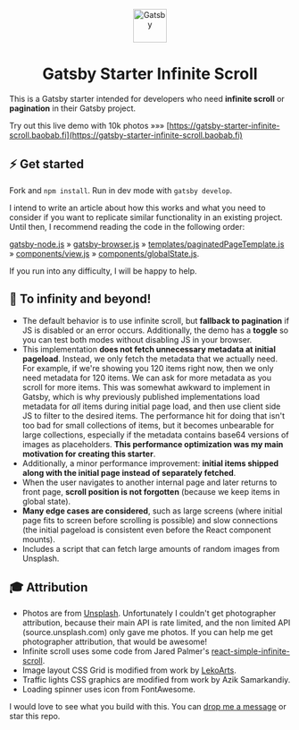 <p align="center">
  <a href="https://www.gatsbyjs.org">
    <img alt="Gatsby" src="https://www.gatsbyjs.org/monogram.svg" width="60" />
  </a>
</p>
<h1 align="center">
  Gatsby Starter Infinite Scroll
</h1>

This is a Gatsby starter intended for developers who need **infinite scroll** or **pagination** in their Gatsby project. 

Try out this live demo with 10k photos »»» [https://gatsby-starter-infinite-scroll.baobab.fi](https://gatsby-starter-infinite-scroll.baobab.fi)

## :zap: Get started

Fork and `npm install`. Run in dev mode with `gatsby develop`.

I intend to write an article about how this works and what you need to consider if you want to replicate similar functionality in an existing project. Until then, I recommend reading the code in the following order:

[gatsby-node.js](https://github.com/baobabKoodaa/gatsby-starter-infinite-scroll/blob/master/gatsby-node.js) » [gatsby-browser.js](https://github.com/baobabKoodaa/gatsby-starter-infinite-scroll/blob/master/gatsby-browser.js) » [templates/paginatedPageTemplate.js](https://github.com/baobabKoodaa/gatsby-starter-infinite-scroll/blob/master/src/templates/paginatedPageTemplate.js) » [components/view.js](https://github.com/baobabKoodaa/gatsby-starter-infinite-scroll/blob/master/src/components/view.js) » [components/globalState.js](https://github.com/baobabKoodaa/gatsby-starter-infinite-scroll/blob/master/src/components/globalState.js).

If you run into any difficulty, I will be happy to help.

## 🚀 To infinity and beyond!

- The default behavior is to use infinite scroll, but **fallback to pagination** if JS is disabled or an error occurs. Additionally, the demo has a **toggle** so you can test both modes without disabling JS in your browser.
- This implementation **does not fetch unnecessary metadata at initial pageload**. Instead, we only fetch the metadata that we actually need. For example, if we're showing you 120 items right now, then we only need metadata for 120 items. We can ask for more metadata as you scroll for more items. This was somewhat awkward to implement in Gatsby, which is why previously published implementations load metadata for _all_ items during initial page load, and then use client side JS to filter to the desired items. The performance hit for doing that isn't too bad for small collections of items, but it becomes unbearable for large collections, especially if the metadata contains base64 versions of images as placeholders. **This performance optimization was my main motivation for creating this starter**.
- Additionally, a minor performance improvement: **initial items shipped along with the initial page instead of separately fetched**.
- When the user navigates to another internal page and later returns to front page, **scroll position is not forgotten** (because we keep items in global state).
- **Many edge cases are considered**, such as large screens (where initial page fits to screen before scrolling is possible) and slow connections (the initial pageload is consistent even before the React component mounts).
- Includes a script that can fetch large amounts of random images from Unsplash.

## 🎓 Attribution

- Photos are from [Unsplash](https://unsplash.com). Unfortunately I couldn't get photographer attribution, because their main API is rate limited, and the non limited API (source.unsplash.com) only gave me photos. If you can help me get photographer attribution, that would be awesome!
- Infinite scroll uses some code from Jared Palmer's [react-simple-infinite-scroll](https://github.com/jaredpalmer/react-simple-infinite-scroll).
- Image layout CSS Grid is modified from work by [LekoArts](https://www.lekoarts.de/).
- Traffic lights CSS graphics are modified from work by Azik Samarkandiy.
- Loading spinner uses icon from FontAwesome.

I would love to see what you build with this. You can [drop me a message](https://blog.baobab.fi/contact) or star this repo.
